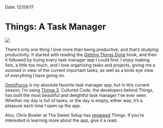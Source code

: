 Date: 12/09/17

# Things: A Task Manager

![](https://culturedcode.com/things/2017-03-25/images/whatsnew-collage.png)

There’s only one thing I love more than being productive, and that’s studying productivity. It started with reading the [Getting Things Done](https://www.amazon.com/Getting-Things-Done-Stress-Free-Productivity/dp/0142000280) book, and then it followed by trying every task manager app I could find. I enjoy making lists, a little too much, and I love organizing tasks and projects, giving me a zoomed in view of the current important tasks, as well as a birds eye view of everything I have going on.

[OmniFocus](https://www.omnigroup.com/omnifocus) is my absolute favorite task manager app, but in this current season, I’m using [Things 3](https://culturedcode.com/things/). Cultured Code, the developers behind Things, has built the most beautiful and delightful task manager I’ve ever seen. Whether my day is full of tasks, or the day is empty, either way, it’s a pleasure each time I open up the app.

Also, Chris Bowler at The Sweet Setup has [reviewed](https://thesweetsetup.com/apps/best-personal-gtd-app-suite/) Things. If you’re interested in learning more about the app, give it a read.
